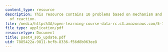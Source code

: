 ```yaml
---
content_type: resource
description: This resource contains 10 problems based on mechanism and major products
  of reaction.
file: /media/https%3A/open-learning-course-data-rc.s3.amazonaws.com/5-12-organic-chemistry-i-spring-2005/7885422a9811bcfb8336f56d8b063ee8_pset4_s05_update.pdf
file_type: application/pdf
resourcetype: Document
title: pset4_s05_update.pdf
uid: 7885422a-9811-bcfb-8336-f56d8b063ee8
---
```

